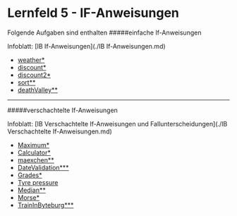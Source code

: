 # Lernfeld 5 - IF-Anweisungen



Folgende Aufgaben sind enthalten
#####einfache If-Anweisungen

Infoblatt: [IB If-Anweisungen](./IB If-Anweisungen.md)

* [weather*](./src/weather/task.md)
* [discount*](./src/discount/task.md)
* [discount2*](./src/discount2/task.md)
* [sort**](./src/sort/task.md)
* [deathValley**](./src/deathValley/task.md)

---
#####verschachtelte If-Anweisungen

Infoblatt: [IB Verschachtelte If-Anweisungen und Fallunterscheidungen](./IB Verschachtelte If-Anweisungen.md)

* [Maximum*](./src/getMaximum/task.md)
* [Calculator*](./src/calculator/task.md)
* [maexchen**](./src/maexchen/task.md)
* [DateValidation***](./src/dateValidation/task.md)
* [Grades*](./src/gradesWithIHKScheme/task.md)
* [Tyre pressure](./src/tyre_pressure/task.md)
* [Median**](./src/median/task.md)
* [Morse*](./src/morse/task.md)
* [TrainInByteburg***](./src/trainInByteburg/task.md)

